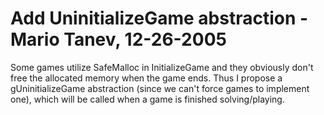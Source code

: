Add UninitializeGame abstraction - Mario Tanev, 12-26-2005
==========================================================

Some games utilize SafeMalloc in InitializeGame and they obviously don't free the allocated memory when the game ends. Thus I propose a gUninitializeGame abstraction (since we can't force games to implement one), which will be called when a game is finished solving/playing.
